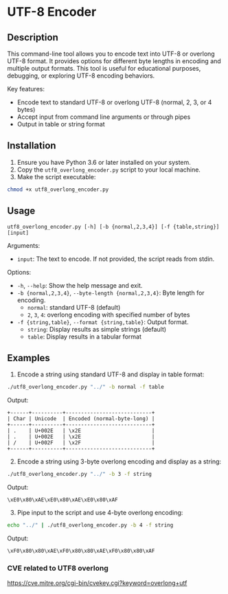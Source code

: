 # UTF-8 Encoder

## Description

This command-line tool allows you to encode text into UTF-8 or overlong UTF-8 format. It provides options for different byte lengths in encoding and multiple output formats. This tool is useful for educational purposes, debugging, or exploring UTF-8 encoding behaviors.

Key features:

- Encode text to standard UTF-8 or overlong UTF-8 (normal, 2, 3, or 4 bytes)
- Accept input from command line arguments or through pipes
- Output in table or string format

## Installation

1. Ensure you have Python 3.6 or later installed on your system.
2. Copy the `utf8_overlong_encoder.py` script to your local machine.
3. Make the script executable:

```sh
chmod +x utf8_overlong_encoder.py
```

## Usage

`utf8_overlong_encoder.py [-h] [-b {normal,2,3,4}] [-f {table,string}] [input]`

Arguments:

- `input`: The text to encode. If not provided, the script reads from stdin.

Options:

- `-h`, `--help`: Show the help message and exit.
- `-b {normal,2,3,4}`, `--byte-length {normal,2,3,4}`: Byte length for encoding.
  - `normal`: standard UTF-8 (default)
  - `2`, `3`, `4`: overlong encoding with specified number of bytes
- `-f {string,table}`, `--format {string,table}`: Output format.
  - `string`: Display results as simple strings (default)
  - `table`: Display results in a tabular format

## Examples

1. Encode a string using standard UTF-8 and display in table format:

```sh
./utf8_overlong_encoder.py "../" -b normal -f table
```

Output:

```
+------+----------+----------------------------+
| Char | Unicode  | Encoded (normal-byte-long) |
+------+----------+----------------------------+
| .    | U+002E   | \x2E                       |
| .    | U+002E   | \x2E                       |
| /    | U+002F   | \x2F                       |
+------+----------+----------------------------+
```

2. Encode a string using 3-byte overlong encoding and display as a string:

```sh
./utf8_overlong_encoder.py "../" -b 3 -f string
```

Output:

```
\xE0\x80\xAE\xE0\x80\xAE\xE0\x80\xAF
```

3. Pipe input to the script and use 4-byte overlong encoding:

```sh
echo "../" | ./utf8_overlong_encoder.py -b 4 -f string
```

Output:

```
\xF0\x80\x80\xAE\xF0\x80\x80\xAE\xF0\x80\x80\xAF
```

### CVE related to UTF8 overlong

https://cve.mitre.org/cgi-bin/cvekey.cgi?keyword=overlong+utf
